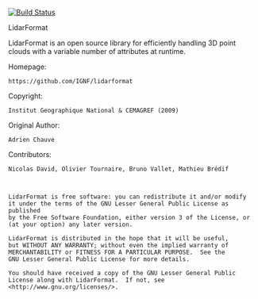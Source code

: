 [![Build Status](https://travis-ci.org/IGNF/lidarformat.svg?branch=master)](https://travis-ci.org/IGNF/lidarformat)

LidarFormat

LidarFormat is an open source library for efficiently handling 3D point 
clouds with a variable number of attributes at runtime. 


Homepage: 

	https://github.com/IGNF/lidarformat
	
Copyright:
	
	Institut Geographique National & CEMAGREF (2009)

Original Author: 

	Adrien Chauve

	
Contributors:

	Nicolas David, Olivier Tournaire, Bruno Vallet, Mathieu Brédif



    LidarFormat is free software: you can redistribute it and/or modify
    it under the terms of the GNU Lesser General Public License as published
    by the Free Software Foundation, either version 3 of the License, or
    (at your option) any later version.

    LidarFormat is distributed in the hope that it will be useful,
    but WITHOUT ANY WARRANTY; without even the implied warranty of
    MERCHANTABILITY or FITNESS FOR A PARTICULAR PURPOSE.  See the
    GNU Lesser General Public License for more details.

    You should have received a copy of the GNU Lesser General Public 
    License along with LidarFormat.  If not, see <http://www.gnu.org/licenses/>.
